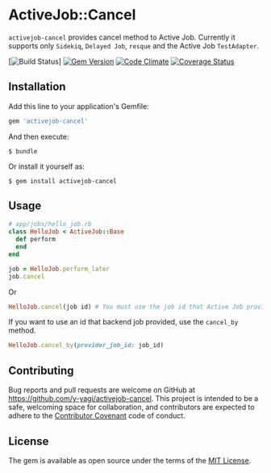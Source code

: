 # ActiveJob::Cancel

`activejob-cancel` provides cancel method to Active Job. Currently it supports only `Sidekiq`, `Delayed Job`, `resque` and the Active Job `TestAdapter`.

[![Build Status](https://github.com/y-yagi/activejob-cancel/workflows/CI/badge.svg)]
[![Gem Version](https://badge.fury.io/rb/activejob-cancel.svg)](http://badge.fury.io/rb/activejob-cancel)
[![Code Climate](https://codeclimate.com/github/y-yagi/activejob-cancel/badges/gpa.svg)](https://codeclimate.com/github/y-yagi/activejob-cancel)
[![Coverage Status](https://coveralls.io/repos/github/y-yagi/activejob-cancel/badge.svg?branch=master)](https://coveralls.io/github/y-yagi/activejob-cancel?branch=master)

## Installation

Add this line to your application's Gemfile:

```ruby
gem 'activejob-cancel'
```

And then execute:

    $ bundle

Or install it yourself as:

    $ gem install activejob-cancel

## Usage

```ruby
# app/jobs/hello_job.rb
class HelloJob < ActiveJob::Base
  def perform
  end
end
```

```ruby
job = HelloJob.perform_later
job.cancel
```

Or

```ruby
HelloJob.cancel(job id) # You must use the job id that Active Job provided.
```

If you want to use an id that backend job provided, use the `cancel_by` method.

```ruby
HelloJob.cancel_by(provider_job_id: job_id)
```

## Contributing

Bug reports and pull requests are welcome on GitHub at https://github.com/y-yagi/activejob-cancel. This project is intended to be a safe, welcoming space for collaboration, and contributors are expected to adhere to the [Contributor Covenant](http://contributor-covenant.org) code of conduct.

## License

The gem is available as open source under the terms of the [MIT License](http://opensource.org/licenses/MIT).

